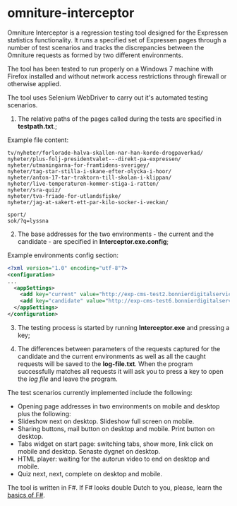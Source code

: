 # omniture-interceptor
Omniture Interceptor is a regression testing tool designed for the Expressen statistics functionality.
It runs a specified set of Expressen pages through a number of test scenarios and tracks the discrepancies between the  Omniture requests as formed by two different environments. 

The tool has been tested to run properly on a Windows 7 machine with Firefox installed and without network access restrictions through firewall or otherwise applied.

The tool uses Selenium WebDriver to carry out it's automated testing scenarios.

1) The relative paths of the pages called during the tests are specified in **testpath.txt**.;

Example file content:

```
tv/nyheter/forlorade-halva-skallen-nar-han-korde-drogpaverkad/
nyheter/plus-folj-presidentvalet---direkt-pa-expressen/
nyheter/utmaningarna-for-framtidens-sverigey/
nyheter/tag-star-stilla-i-skane-efter-olycka-i-hoor/
nyheter/anton-17-tar-traktorn-till-skolan-i-klippan/
nyheter/live-temperaturen-kommer-stiga-i-ratten/
nyheter/sra-quiz/
nyheter/tva-friade-for-utlandsfiske/
nyheter/jag-at-sakert-ett-par-kilo-socker-i-veckan/

sport/
sok/?q=lyssna
```

2) The base addresses for the two environments - the current and the candidate - are specified in **Interceptor.exe.config**;

Example environments config section:

```xml
<?xml version="1.0" encoding="utf-8"?>
<configuration>
...
  <appSettings>
    <add key="current" value="http://exp-cms-test2.bonnierdigitalservices.se/"/>
    <add key="candidate" value="http://exp-cms-test6.bonnierdigitalservices.se/"/>
  </appSettings>
</configuration> 
```

3) The testing process is started by running **Interceptor.exe** and pressing a key; 

4) The differences between parameters of the requests captured for the candidate and the current environments as well as all the caught requests will be saved to the **log-file.txt**. When the program successfully matches all requests it will ask you to press a key to open the *log file* and leave the program.

The test scenarios currently implemented include the following:

* Opening page addresses in two environments on mobile and desktop plus the following:
* Slideshow next on desktop. Slideshow full screen on mobile.
* Sharing buttons, mail button on desktop and mobile. Print button on desktop.
* Tabs widget on start page: switching tabs, show more, link click on mobile and desktop. Senaste dygnet on desktop.
* HTML player: waiting for the autorun video to end on desktop and mobile.
* Quiz next, next, complete on desktop and mobile.


The tool is written in F#. If F# looks double Dutch to you, please, learn the [basics of F#](https://github.com/vkamiansky/omniture-interceptor/blob/master/fsharp-in-short.md).
